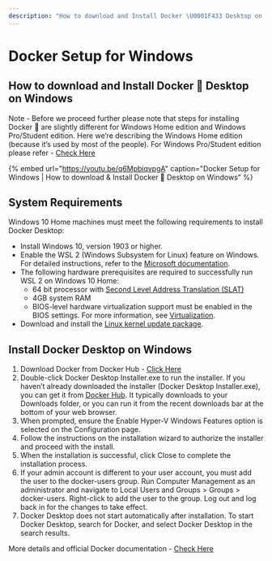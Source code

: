 ```yaml
---
description: "How to download and Install Docker \U0001F433 Desktop on Windows"
---
```


# Docker Setup for Windows

## **How to download and Install Docker 🐳 Desktop on Windows**

Note - Before we proceed further please note that steps for installing Docker 🐳 are slightly different for Windows Home edition and Windows Pro/Student edition. Here we’re describing the Windows Home edition \(because it’s used by most of the people\). For Windows Pro/Student edition please refer - [Check Here](https://docs.docker.com/docker-for-windows/install/)

{% embed url="https://youtu.be/q6MpbiqvpgA" caption="Docker Setup for Windows \| How to download & Install Docker 🐳 Desktop on Windows" %}

## **System Requirements**

Windows 10 Home machines must meet the following requirements to install Docker Desktop:

* Install Windows 10, version 1903 or higher. 
* Enable the WSL 2 \(Windows Subsystem for Linux\) feature on Windows. For detailed instructions, refer to the [Microsoft documentation](https://docs.microsoft.com/en-us/windows/wsl/install-win10).
* The following hardware prerequisites are required to successfully run WSL 2 on Windows 10 Home:
  * 64 bit processor with [Second Level Address Translation \(SLAT\)](https://en.wikipedia.org/wiki/Second_Level_Address_Translation)
  * 4GB system RAM
  * BIOS-level hardware virtualization support must be enabled in the BIOS settings. For more information, see [Virtualization](https://docs.docker.com/docker-for-windows/troubleshoot/#virtualization-must-be-enabled).
* Download and install the [Linux kernel update package](https://docs.microsoft.com/windows/wsl/wsl2-kernel).

## **Install Docker Desktop on Windows** 

1. Download Docker from Docker Hub - [Click Here](https://hub.docker.com/editions/community/docker-ce-desktop-windows/)
2. Double-click Docker Desktop Installer.exe to run the installer. If you haven’t already downloaded the installer \(Docker Desktop Installer.exe\), you can get it from [Docker Hub](https://hub.docker.com/editions/community/docker-ce-desktop-windows/). It typically downloads to your Downloads folder, or you can run it from the recent downloads bar at the bottom of your web browser.
3. When prompted, ensure the Enable Hyper-V Windows Features option is selected on the Configuration page.
4. Follow the instructions on the installation wizard to authorize the installer and proceed with the install.
5. When the installation is successful, click Close to complete the installation process.
6. If your admin account is different to your user account, you must add the user to the docker-users group. Run Computer Management as an administrator and navigate to  Local Users and Groups &gt; Groups &gt; docker-users. Right-click to add the user to the group. Log out and log back in for the changes to take effect.
7. Docker Desktop does not start automatically after installation. To start Docker Desktop, search for Docker, and select Docker Desktop in the search results.

More details and official Docker documentation - [Check Here](https://docs.docker.com/docker-for-windows/install-windows-home/)

